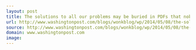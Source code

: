 ```yaml
---
layout: post
title: The solutions to all our problems may be buried in PDFs that nobody reads
url: http://www.washingtonpost.com/blogs/wonkblog/wp/2014/05/08/the-solutions-to-all-our-problems-may-be-buried-in-pdfs-that-nobody-reads/
source: http://www.washingtonpost.com/blogs/wonkblog/wp/2014/05/08/the-solutions-to-all-our-problems-may-be-buried-in-pdfs-that-nobody-reads/
domain: www.washingtonpost.com
image: 
---
```


